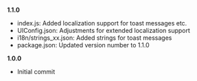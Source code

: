 **1.1.0**

* index.js: Added localization support for toast messages etc.
* UIConfig.json: Adjustments for extended localization support
* i18n/strings_xx.json: Added strings for toast messages
* package.json: Updated version number to 1.1.0


**1.0.0**

* Initial commit
